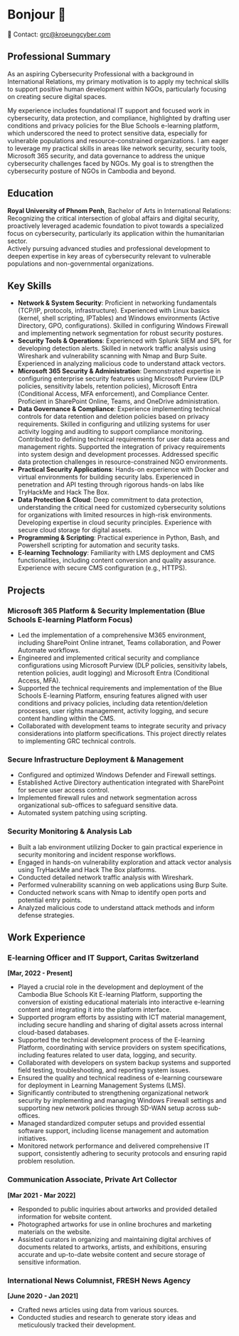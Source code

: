 # Bonjour 👋

📧 Contact: grc@kroeungcyber.com

## Professional Summary
As an aspiring Cybersecurity Professional with a background in International Relations, my primary motivation is to apply my technical skills to support positive human development within NGOs, particularly focusing on creating secure digital spaces.

My experience includes foundational IT support and focused work in cybersecurity, data protection, and compliance, highlighted by drafting user conditions and privacy policies for the Blue Schools e-learning platform, which underscored the need to protect sensitive data, especially for vulnerable populations and resource-constrained organizations. I am eager to leverage my practical skills in areas like network security, security tools, Microsoft 365 security, and data governance to address the unique cybersecurity challenges faced by NGOs. My goal is to strengthen the cybersecurity posture of NGOs in Cambodia and beyond.

## Education
**Royal University of Phnom Penh**, Bachelor of Arts in International Relations:  
Recognizing the critical intersection of global affairs and digital security, proactively leveraged academic foundation to pivot towards a specialized focus on cybersecurity, particularly its application within the humanitarian sector.  
Actively pursuing advanced studies and professional development to deepen expertise in key areas of cybersecurity relevant to vulnerable populations and non-governmental organizations.

## Key Skills
- **Network & System Security**: Proficient in networking fundamentals (TCP/IP, protocols, infrastructure). Experienced with Linux basics (kernel, shell scripting, IPTables) and Windows environments (Active Directory, GPO, configurations). Skilled in configuring Windows Firewall and implementing network segmentation for robust security postures.
- **Security Tools & Operations**: Experienced with Splunk SIEM and SPL for developing detection alerts. Skilled in network traffic analysis using Wireshark and vulnerability scanning with Nmap and Burp Suite. Experienced in analyzing malicious code to understand attack vectors.
- **Microsoft 365 Security & Administration**: Demonstrated expertise in configuring enterprise security features using Microsoft Purview (DLP policies, sensitivity labels, retention policies), Microsoft Entra (Conditional Access, MFA enforcement), and Compliance Center. Proficient in SharePoint Online, Teams, and OneDrive administration.
- **Data Governance & Compliance**: Experience implementing technical controls for data retention and deletion policies based on privacy requirements. Skilled in configuring and utilizing systems for user activity logging and auditing to support compliance monitoring. Contributed to defining technical requirements for user data access and management rights. Supported the integration of privacy requirements into system design and development processes. Addressed specific data protection challenges in resource-constrained NGO environments.
- **Practical Security Applications**: Hands-on experience with Docker and virtual environments for building security labs. Experienced in penetration and API testing through rigorous hands-on labs like TryHackMe and Hack The Box.
- **Data Protection & Cloud**: Deep commitment to data protection, understanding the critical need for customized cybersecurity solutions for organizations with limited resources in high-risk environments. Developing expertise in cloud security principles. Experience with secure cloud storage for digital assets.
- **Programming & Scripting**: Practical experience in Python, Bash, and Powershell scripting for automation and security tasks.
- **E-learning Technology**: Familiarity with LMS deployment and CMS functionalities, including content conversion and quality assurance. Experience with secure CMS configuration (e.g., HTTPS).

## Projects
### Microsoft 365 Platform & Security Implementation (Blue Schools E-learning Platform Focus)
- Led the implementation of a comprehensive M365 environment, including SharePoint Online intranet, Teams collaboration, and Power Automate workflows.
- Engineered and implemented critical security and compliance configurations using Microsoft Purview (DLP policies, sensitivity labels, retention policies, audit logging) and Microsoft Entra (Conditional Access, MFA).
- Supported the technical requirements and implementation of the Blue Schools E-learning Platform, ensuring features aligned with user conditions and privacy policies, including data retention/deletion processes, user rights management, activity logging, and secure content handling within the CMS.
- Collaborated with development teams to integrate security and privacy considerations into platform specifications. This project directly relates to implementing GRC technical controls.

### Secure Infrastructure Deployment & Management
- Configured and optimized Windows Defender and Firewall settings.
- Established Active Directory authentication integrated with SharePoint for secure user access control.
- Implemented firewall rules and network segmentation across organizational sub-offices to safeguard sensitive data.
- Automated system patching using scripting.

### Security Monitoring & Analysis Lab
- Built a lab environment utilizing Docker to gain practical experience in security monitoring and incident response workflows.
- Engaged in hands-on vulnerability exploration and attack vector analysis using TryHackMe and Hack The Box platforms.
- Conducted detailed network traffic analysis with Wireshark.
- Performed vulnerability scanning on web applications using Burp Suite.
- Conducted network scans with Nmap to identify open ports and potential entry points.
- Analyzed malicious code to understand attack methods and inform defense strategies.

## Work Experience
### E-learning Officer and IT Support, Caritas Switzerland  
**[Mar, 2022 - Present]**
- Played a crucial role in the development and deployment of the Cambodia Blue Schools Kit E-learning Platform, supporting the conversion of existing educational materials into interactive e-learning content and integrating it into the platform interface.
- Supported program efforts by assisting with ICT material management, including secure handling and sharing of digital assets across internal cloud-based databases.
- Supported the technical development process of the E-learning Platform, coordinating with service providers on system specifications, including features related to user data, logging, and security.
- Collaborated with developers on system backup systems and supported field testing, troubleshooting, and reporting system issues.
- Ensured the quality and technical readiness of e-learning courseware for deployment in Learning Management Systems (LMS).
- Significantly contributed to strengthening organizational network security by implementing and managing Windows Firewall settings and supporting new network policies through SD-WAN setup across sub-offices.
- Managed standardized computer setups and provided essential software support, including license management and automation initiatives.
- Monitored network performance and delivered comprehensive IT support, consistently adhering to security protocols and ensuring rapid problem resolution.

### Communication Associate, Private Art Collector  
**[Mar 2021 - Mar 2022]**
- Responded to public inquiries about artworks and provided detailed information for website content.
- Photographed artworks for use in online brochures and marketing materials on the website.
- Assisted curators in organizing and maintaining digital archives of documents related to artworks, artists, and exhibitions, ensuring accurate and up-to-date website content and secure storage of sensitive information.

### International News Columnist, FRESH News Agency  
**[June 2020 - Jan 2021]**
- Crafted news articles using data from various sources.
- Conducted studies and research to generate story ideas and meticulously tracked their development.